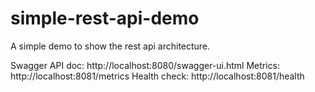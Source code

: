 # simple-rest-api-demo
A simple demo to show the rest api architecture.



Swagger API doc: http://localhost:8080/swagger-ui.html 
Metrics: http://localhost:8081/metrics
Health check: http://localhost:8081/health